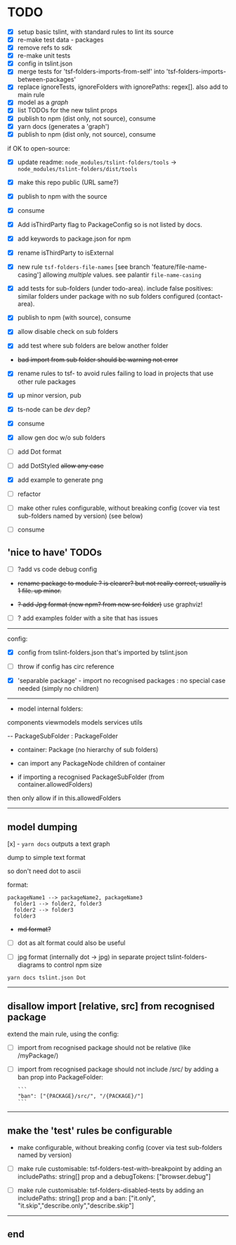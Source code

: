 # TODO

- [x] setup basic tslint, with standard rules to lint its source
- [x] re-make test data - packages
- [x] remove refs to sdk
- [x] re-make unit tests
- [x] config in tslint.json
- [x] merge tests for 'tsf-folders-imports-from-self' into 'tsf-folders-imports-between-packages'
- [x] replace ignoreTests, ignoreFolders with ignorePaths: regex[]. also add to main rule
- [x] model as a _graph_
- [x] list TODOs for the new tslint props
- [x] publish to npm (dist only, not source), consume
- [x] yarn docs (generates a 'graph')
- [x] publish to npm (dist only, not source), consume

if OK to open-source:

- [x] update readme: `node_modules/tslint-folders/tools` -> `node_modules/tslint-folders/dist/tools`
- [x] make this repo public (URL same?)
- [x] publish to npm with the source
- [x] consume

- [x] Add isThirdParty flag to PackageConfig so is not listed by docs.
- [x] add keywords to package.json for npm

- [x] rename isThirdParty to isExternal

- [x] new rule `tsf-folders-file-names` [see branch 'feature/file-name-casing'] allowing _multiple_ values. see palantir `file-name-casing`

- [x] add tests for sub-folders (under todo-area). include false positives: similar folders under package with no sub folders configured (contact-area).
- [x] publish to npm (with source), consume
- [x] allow disable check on sub folders
- [x] add test where sub folders are below another folder
- ~~bad import from sub folder should be warning not error~~
- [x] rename rules to tsf- to avoid rules failing to load in projects that use other rule packages
- [x] up minor version, pub
- [x] ts-node can be _dev_ dep?
- [x] consume

- [x] allow gen doc w/o sub folders

- [ ] add Dot format

- [ ] add DotStyled ~~allow any case~~

- [x] add example to generate png
- [ ] refactor

- [ ] make other rules configurable, without breaking config (cover via test sub-folders named by version) (see below)

- [ ] consume

## 'nice to have' TODOs

- [ ] ?add vs code debug config

- ~~rename package to module ? is clearer? but not really correct, usually is 1 file. up minor.~~

- ~~? add Jpg format (new npm? from new src folder)~~ use graphviz!

- [ ] ? add examples folder with a site that has issues

---

config:

- [x] config from tslint-folders.json that's imported by tslint.json
- [ ] throw if config has circ reference

- [x] 'separable package' - import no recognised packages : no special case needed (simply no children)

---

- model internal folders:

components
viewmodels
models
services
utils

-- PackageSubFolder : PackageFolder

- container: Package (no hierarchy of sub folders)

- can import any PackageNode children of container

- if importing a recognised PackageSubFolder (from container.allowedFolders)

then only allow if in this.allowedFolders

---

## model dumping

[x] - `yarn docs` outputs a text graph

dump to simple text format

so don't need dot to ascii

format:

```
packageName1 --> packageName2, packageName3
  folder1 --> folder2, folder3
  folder2 --> folder3
  folder3
```

- ~~md format?~~

* [ ] dot as alt format could also be useful

* [ ] jpg format (internally dot -> jpg) in separate project tslint-folders-diagrams to control npm size

```
yarn docs tslint.json Dot
```

---

## disallow import [relative, src] from recognised package

extend the main rule, using the config:

- [ ] import from recognised package should not be relative (like /myPackage/)
- [ ] import from recognised package should not include /src/
      by adding a ban prop into PackageFolder:

      ```
      "ban": ["{PACKAGE}/src/", "/{PACKAGE}/"]
      ```

---

## make the 'test' rules be configurable

- make configurable, without breaking config (cover via test sub-folders named by version)

- [ ] make rule customisable: tsf-folders-test-with-breakpoint
      by adding an includePaths: string[] prop and a debugTokens: ["browser.debug"]

- [ ] make rule customisable: tsf-folders-disabled-tests
      by adding an includePaths: string[] prop and a ban: ["it.only", "it.skip","describe.only","describe.skip"]

---

## end
